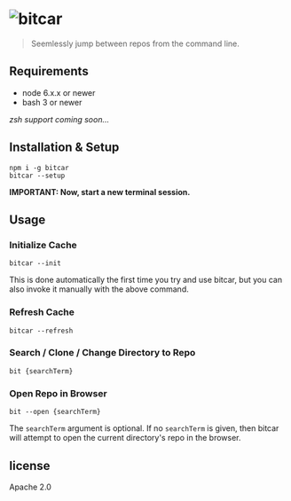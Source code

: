 # ![bitcar](https://raw.githubusercontent.com/carsdotcom/bitcar/master/resources/bitcar.png)

> Seemlessly jump between repos from the command line.

## Requirements

   *  node 6.x.x or newer
   *  bash 3 or newer

_zsh support coming soon..._

## Installation & Setup

```
npm i -g bitcar
bitcar --setup
```

**IMPORTANT: Now, start a new terminal session.**

## Usage

### Initialize Cache

```
bitcar --init
```

This is done automatically the first time you try and use bitcar, but you can also invoke it manually with the above command.

### Refresh Cache

```
bitcar --refresh
```

### Search / Clone / Change Directory to Repo

```
bit {searchTerm}
```

### Open Repo in Browser

```
bit --open {searchTerm}
```

The `searchTerm` argument is optional. If no `searchTerm` is given, then bitcar will attempt to open the current directory's repo in the browser.

## license

Apache 2.0
